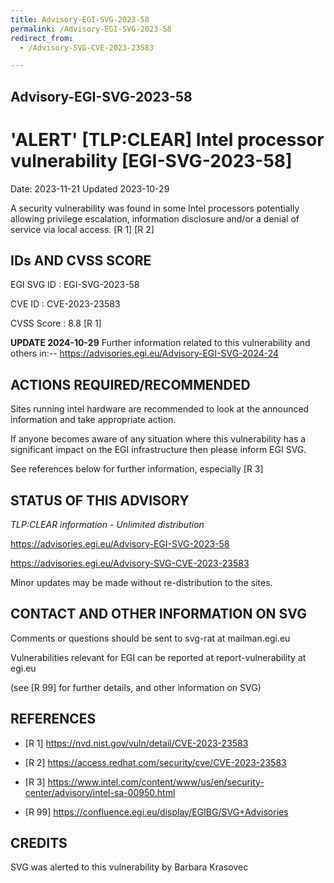 ```yaml
---
title: Advisory-EGI-SVG-2023-58
permalink: /Advisory-EGI-SVG-2023-58
redirect_from:
  - /Advisory-SVG-CVE-2023-23583

---
```


## Advisory-EGI-SVG-2023-58

# 'ALERT' [TLP:CLEAR] Intel processor vulnerability [EGI-SVG-2023-58]

Date:        2023-11-21 
Updated      2023-10-29

A security vulnerability was found in some Intel processors potentially allowing 
privilege escalation, information disclosure and/or a denial of service via local 
access.   [R 1] [R 2]

## IDs AND CVSS SCORE      

EGI SVG ID : EGI-SVG-2023-58
    
CVE ID     : CVE-2023-23583

CVSS Score : 8.8 [R 1]
    
**UPDATE 2024-10-29**
Further information related to this vulnerability and others in:--
https://advisories.egi.eu/Advisory-EGI-SVG-2024-24

## ACTIONS REQUIRED/RECOMMENDED
    
Sites running intel hardware are recommended to look at the announced 
information and take appropriate action.

If anyone becomes aware of any situation where this vulnerability has a 
significant impact on the EGI infrastructure then please inform EGI SVG.

See references below for further information, especially [R 3] 

    
## STATUS OF THIS ADVISORY    

_TLP:CLEAR information - Unlimited distribution_
                   
 https://advisories.egi.eu/Advisory-EGI-SVG-2023-58  
    
 https://advisories.egi.eu/Advisory-SVG-CVE-2023-23583   

Minor updates may be made without re-distribution to the sites.

## CONTACT AND OTHER INFORMATION ON SVG

Comments or questions should be sent to
	svg-rat at mailman.egi.eu

Vulnerabilities relevant for EGI can be reported at
	report-vulnerability at egi.eu
    
(see [R 99] for further details, and other information on SVG)
    
    
## REFERENCES

- [R 1] <https://nvd.nist.gov/vuln/detail/CVE-2023-23583> 
    
- [R 2]  <https://access.redhat.com/security/cve/CVE-2023-23583>  
    
- [R 3] <https://www.intel.com/content/www/us/en/security-center/advisory/intel-sa-00950.html>


- [R 99] <https://confluence.egi.eu/display/EGIBG/SVG+Advisories>

## CREDITS

SVG was alerted to this vulnerability by Barbara Krasovec


